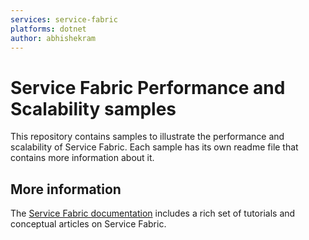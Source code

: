 ```yaml
---
services: service-fabric
platforms: dotnet
author: abhishekram
---
```


# Service Fabric Performance and Scalability samples
This repository contains samples to illustrate the performance and scalability of Service Fabric. Each sample has its own readme file that contains more information about it.

## More information
The [Service Fabric documentation](http://aka.ms/servicefabricdocs) includes a rich set of tutorials and conceptual articles on Service Fabric.
